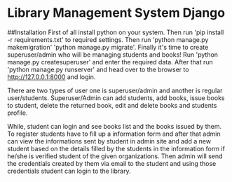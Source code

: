 # Library Management System Django

##Installation
First of all install python on your system. Then run 'pip install -r requirements.txt' to required settings.
Then run 'python manage.py makemigration' 'python manage.py migrate'.
Finally it's time to create superuser/admin who will be managing students and books!
Run 'python manage.py createsuperuser' and enter the required data.
After that run 'python manage.py runserver' and head over to the browser to http://127.0.0.1:8000 and login.

There are two types of user one is superuser/admin and another is regular user/students.
Superuser/Admin can add students, add books, issue books to student, delete the returned book, edit and delete books and students profile.

While, student can login and see books list and the books issued by them.
To register students have to fill up a information form and after that admin can view the informations sent by student in admin site and add a new student based on the details filled by the students in the information form if he/she is verified student of the given organizations.
Then admin will send the credentials created by them via email to the student and using those credentials student can login to the library.

